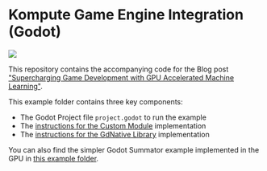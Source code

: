 
# Kompute Game Engine Integration (Godot)

![](https://github.com/KomputeProject/kompute/raw/master/docs/images/komputer-godot-4.gif)

This repository contains the accompanying code for the Blog post ["Supercharging Game Development with GPU Accelerated Machine Learning"](https://medium.com/@AxSaucedo/supercharging-game-development-with-gpu-accelerated-ml-using-vulkan-kompute-the-godot-game-engine-4e75a84ea9f0).

This example folder contains three key components:
* The Godot Project file `project.godot` to run the example
* The [instructions for the Custom Module](./custom_module/) implementation
* The [instructions for the GdNative Library](./gdnative_shared/) implementation

You can also find the simpler Godot Summator example implemented in the GPU in [this example folder](../godot_examples/).

